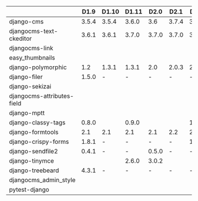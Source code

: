 |                            | D1.9  | D1.10 | D1.11 | D2.0  | D2.1  | D2.2  |
|----------------------------|-------|-------|-------|-------|-------|-------|
| django-cms                 | 3.5.4 | 3.5.4 | 3.6.0 | 3.6   | 3.7.4 | 3.7.4 |
| djangocms-text-ckeditor    | 3.6.1 | 3.6.1 | 3.7.0 | 3.7.0 | 3.7.0 | 3.8.0 |
| djangocms-link             |       |       |       |       |       |       |
| easy_thumbnails            |       |       |       |       |       |       |
| django-polymorphic         | 1.2   | 1.3.1 | 1.3.1 | 2.0   | 2.0.3 | 2.1   |
| django-filer               | 1.5.0 | -     | -     | -     | -     | -     |
| django-sekizai             |       |       |       |       |       |       |
| djangocms-attributes-field |       |       |       |       |       |       |
| django-mptt                |       |       |       |       |       |       |
| django-classy-tags         | 0.8.0 |       | 0.9.0 |       |       | 1.0.0 |
| django-formtools           | 2.1   | 2.1   | 2.1   | 2.1   | 2.2   | 2.2   |
| django-crispy-forms        | 1.8.1 | -     | -     | -     | -     | 1.8.1 |
| django-sendfile2           | 0.4.1 | -     | -     | 0.5.0 | -     | -     |
| django-tinymce             |       |       | 2.6.0 | 3.0.2 |       |       |
| django-treebeard           | 4.3.1 | -     | -     | -     | -     | -     |
| djangocms_admin_style      |       |       |       |       |       |       |
| pytest-django              |